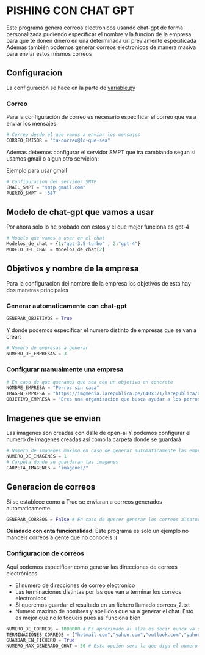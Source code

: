# PISHING CON CHAT GPT
Este programa genera correos electronicos usando chat-gpt de forma personalizada pudiendo especificar el nombre y la funcion de la empresa para que te donen dinero en una determinada url previamente especificada
Ademas también podemos generar correos electronicos de manera masiva para enviar estos mismos correos

## Configuracion
La configuracion se hace en la parte de [variable.py](variables.py)

### Correo
Para la configuración de correo es necesario especificar el correo que va a enviar los mensajes
```python
# Correo desde el que vamos a enviar los mensajes
CORREO_EMISOR = "tu-correo@lo-que-sea"
```

Ademas debemos configurar el servidor SMPT que ira cambiando segun si usamos gmail o algun otro servicion:

Ejemplo para usar gmail
```python 
# Configuracion del servidor SMTP
EMAIL_SMPT = "smtp.gmail.com" 
PUERTO_SMPT = '587'
```

## Modelo de chat-gpt que vamos a usar
Por ahora solo lo he probado con estos y el que mejor funciona es gpt-4
```python
# Modelo que vamos a usar en el chat
Modelos_de_chat = {1:"gpt-3.5-turbo" , 2:"gpt-4"}
MODELO_DEL_CHAT = Modelos_de_chat[2]
```

## Objetivos y nombre de la empresa
Para la configuracion del nombre de la empresa los objetivos de esta hay dos maneras principales

### Generar automaticamente con chat-gpt
```python
GENERAR_OBJETIVOS = True
```

Y donde podemos especificar el numero distinto de empresas que se van a crear:
```python
# Numero de empresas a generar
NUMERO_DE_EMPRESAS = 3
```

### Configurar manualmente una empresa
```python
# En caso de que queramos que sea con un objetivo en concreto
NOMBRE_EMPRESA = "Perros sin casa"
IMAGEN_EMPRESA = "https://imgmedia.larepublica.pe/640x371/larepublica/original/2022/07/27/62e168ce1c95403984781dba.webp"
OBJETIVO_EMPRESA = "Eres una organizacion que busca ayudar a los perros callejeros"
```

## Imagenes que se envian
Las imagenes son creadas con dalle de open-ai
Y podemos configurar el numero de imagenes creadas así como la carpeta donde se guardará
```python
# Numero de imagenes maximo en caso de generar automaticamente las empresas
NUMERO_DE_IMAGENES = 1
# Carpeta donde se guardaran las imagenes
CARPETA_IMAGENES = "imagenes/"
```

## Generacion de correos
Si se establece como a True se enviaran a correos generados automaticamente. 
```python
GENERAR_CORREOS = False # En caso de querer generar los correos aleatoriamente
```
**Cuiadado con enta funcionalidad**: Este programa es solo un ejemplo no mandeis correos a gente que no conoceis :\(


### Configuracion de correos
Aquí podemos especificar como generar las direcciones de correos electrónicos 
- El numero de direcciones de correo electronico
- Las terminaciones distintas por las que van a terminar los correos electronicos
- Si queremos guardar el resultado en un fichero llamado correos_2.txt
- Numero maximo de nombres y apellidos que va a generar el chat. Esto es mejor que no lo toqueis pues así funciona bien

```python
NUMERO_DE_CORREOS = 1000000 # Es aproximado al alza es decir nunca va ser menor que este numero 
TERMINACIONES_CORREOS = ["hotmail.com","yahoo.com","outlook.com","yahoo.co.uk","gmail.com"]
GUARDAR_EN_FICHERO = True
NUMERO_MAX_GENERADO_CHAT = 50 # Esta opcion sera la que diga el numero maximo de nombres y apellidos que el chat puede generar.
```